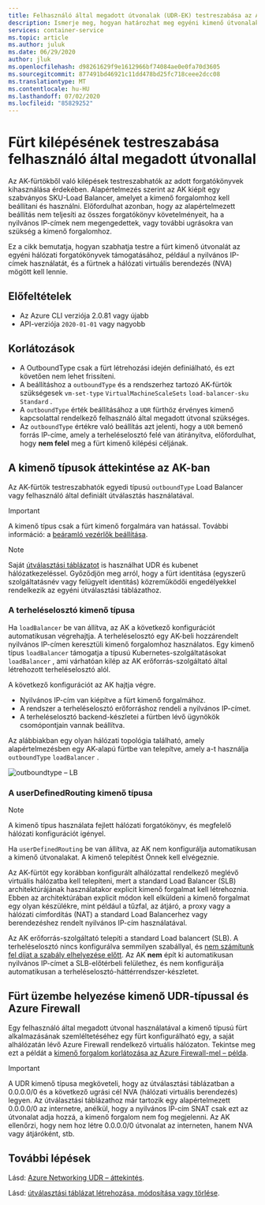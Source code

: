 ```yaml
---
title: Felhasználó által megadott útvonalak (UDR-EK) testreszabása az Azure Kubernetes szolgáltatásban (ak)
description: Ismerje meg, hogyan határozhat meg egyéni kimenő útvonalakat az Azure Kubernetes szolgáltatásban (ak)
services: container-service
ms.topic: article
ms.author: juluk
ms.date: 06/29/2020
author: jluk
ms.openlocfilehash: d98261629f9e1612966bf74084ae0e0fa70d3605
ms.sourcegitcommit: 877491bd46921c11dd478bd25fc718ceee2dcc08
ms.translationtype: MT
ms.contentlocale: hu-HU
ms.lasthandoff: 07/02/2020
ms.locfileid: "85829252"
---
```

# <a name="customize-cluster-egress-with-a-user-defined-route"></a>Fürt kilépésének testreszabása felhasználó által megadott útvonallal

Az AK-fürtökből való kilépések testreszabhatók az adott forgatókönyvek kihasználása érdekében. Alapértelmezés szerint az AK kiépít egy szabványos SKU-Load Balancer, amelyet a kimenő forgalomhoz kell beállítani és használni. Előfordulhat azonban, hogy az alapértelmezett beállítás nem teljesíti az összes forgatókönyv követelményeit, ha a nyilvános IP-címek nem megengedettek, vagy további ugrásokra van szükség a kimenő forgalomhoz.

Ez a cikk bemutatja, hogyan szabhatja testre a fürt kimenő útvonalát az egyéni hálózati forgatókönyvek támogatásához, például a nyilvános IP-címek használatát, és a fürtnek a hálózati virtuális berendezés (NVA) mögött kell lennie.

## <a name="prerequisites"></a>Előfeltételek
* Az Azure CLI verziója 2.0.81 vagy újabb
* API-verziója `2020-01-01` vagy nagyobb


## <a name="limitations"></a>Korlátozások
* A OutboundType csak a fürt létrehozási idején definiálható, és ezt követően nem lehet frissíteni.
* A beállításhoz a `outboundType` és a rendszerhez tartozó AK-fürtök szükségesek `vm-set-type` `VirtualMachineScaleSets` `load-balancer-sku` `Standard` .
* A `outboundType` érték beállításához a `UDR` fürthöz érvényes kimenő kapcsolattal rendelkező felhasználó által megadott útvonal szükséges.
* Az `outboundType` értékre való beállítás azt jelenti, hogy a `UDR` bemenő forrás IP-címe, amely a terheléselosztó felé van átirányítva, előfordulhat, hogy **nem felel** meg a fürt kimenő kilépési céljának.

## <a name="overview-of-outbound-types-in-aks"></a>A kimenő típusok áttekintése az AK-ban

Az AK-fürtök testreszabhatók egyedi típusú `outboundType` Load Balancer vagy felhasználó által definiált útválasztás használatával.

> [!IMPORTANT]
> A kimenő típus csak a fürt kimenő forgalmára van hatással. További információ: a [beáramló vezérlők beállítása](ingress-basic.md).

> [!NOTE]
> Saját [útválasztási táblázatot][byo-route-table] is használhat UDR és kubenet hálózatkezeléssel. Győződjön meg arról, hogy a fürt identitása (egyszerű szolgáltatásnév vagy felügyelt identitás) közreműködői engedélyekkel rendelkezik az egyéni útválasztási táblázathoz.

### <a name="outbound-type-of-loadbalancer"></a>A terheléselosztó kimenő típusa

Ha `loadBalancer` be van állítva, az AK a következő konfigurációt automatikusan végrehajtja. A terheléselosztó egy AK-beli hozzárendelt nyilvános IP-címen keresztüli kimenő forgalomhoz használatos. Egy kimenő típus `loadBalancer` támogatja a típusú Kubernetes-szolgáltatásokat `loadBalancer` , ami várhatóan kilép az AK erőforrás-szolgáltató által létrehozott terheléselosztó alól.

A következő konfigurációt az AK hajtja végre.
   * Nyilvános IP-cím van kiépítve a fürt kimenő forgalmához.
   * A rendszer a terheléselosztó erőforráshoz rendeli a nyilvános IP-címet.
   * A terheléselosztó backend-készletei a fürtben lévő ügynökök csomópontjain vannak beállítva.

Az alábbiakban egy olyan hálózati topológia található, amely alapértelmezésben egy AK-alapú fürtbe van telepítve, amely a-t használja `outboundType` `loadBalancer` .

![outboundtype – LB](media/egress-outboundtype/outboundtype-lb.png)

### <a name="outbound-type-of-userdefinedrouting"></a>A userDefinedRouting kimenő típusa

> [!NOTE]
> A kimenő típus használata fejlett hálózati forgatókönyv, és megfelelő hálózati konfigurációt igényel.

Ha `userDefinedRouting` be van állítva, az AK nem konfigurálja automatikusan a kimenő útvonalakat. A kimenő telepítést Önnek kell elvégeznie.

Az AK-fürtöt egy korábban konfigurált alhálózattal rendelkező meglévő virtuális hálózatba kell telepíteni, mert a standard Load Balancer (SLB) architektúrájának használatakor explicit kimenő forgalmat kell létrehoznia. Ebben az architektúrában explicit módon kell elküldeni a kimenő forgalmat egy olyan készülékre, mint például a tűzfal, az átjáró, a proxy vagy a hálózati címfordítás (NAT) a standard Load Balancerhez vagy berendezéshez rendelt nyilvános IP-cím használatával.

Az AK erőforrás-szolgáltató telepíti a standard Load balancert (SLB). A terheléselosztó nincs konfigurálva semmilyen szabállyal, és [nem számítunk fel díjat a szabály elhelyezése előtt](https://azure.microsoft.com/pricing/details/load-balancer/). Az AK **nem** épít ki automatikusan nyilvános IP-címet a SLB-előtérbeli felülethez, és nem konfigurálja automatikusan a terheléselosztó-háttérrendszer-készletet.

## <a name="deploy-a-cluster-with-outbound-type-of-udr-and-azure-firewall"></a>Fürt üzembe helyezése kimenő UDR-típussal és Azure Firewall

Egy felhasználó által megadott útvonal használatával a kimenő típusú fürt alkalmazásának szemléltetéséhez egy fürt konfigurálható egy, a saját alhálózatán lévő Azure Firewall rendelkező virtuális hálózaton. Tekintse meg ezt a példát a [kimenő forgalom korlátozása az Azure Firewall-mel – példa](limit-egress-traffic.md#restrict-egress-traffic-using-azure-firewall).

> [!IMPORTANT]
> A UDR kimenő típusa megköveteli, hogy az útválasztási táblázatban a 0.0.0.0/0 és a következő ugrási cél NVA (hálózati virtuális berendezés) legyen.
> Az útválasztási táblázathoz már tartozik egy alapértelmezett 0.0.0.0/0 az internetre, anélkül, hogy a nyilvános IP-cím SNAT csak ezt az útvonalat adja hozzá, a kimenő forgalom nem fog megjelenni. Az AK ellenőrzi, hogy nem hoz létre 0.0.0.0/0 útvonalat az interneten, hanem NVA vagy átjáróként, stb.


## <a name="next-steps"></a>További lépések

Lásd: [Azure Networking UDR – áttekintés](https://docs.microsoft.com/azure/virtual-network/virtual-networks-udr-overview).

Lásd: [útválasztási táblázat létrehozása, módosítása vagy törlése](https://docs.microsoft.com/azure/virtual-network/manage-route-table).

<!-- LINKS - internal -->
[az-aks-get-credentials]: /cli/azure/aks?view=azure-cli-latest#az-aks-get-credentials
[byo-route-table]: configure-kubenet.md#bring-your-own-subnet-and-route-table-with-kubenet
